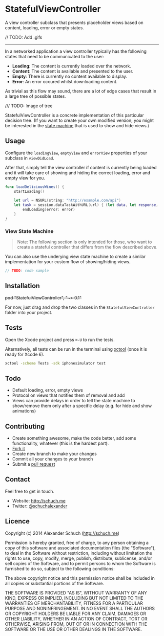 # StatefulViewController

A view controller subclass that presents placeholder views based on content, loading, error or empty states.

// TODO: Add .gifs

---

In a networked application a view controller typically has the following states that need to be communicated to the user:

* **Loading**: The content is currently loaded over the network.
* **Content**: The content is available and presented to the user.
* **Empty**: There is currently no content available to display.
* **Error**: An error occured whilst downloading content.

As trivial as this flow may sound, there are a lot of edge cases that result in a large tree of possible states.

/// TODO: Image of tree

StatefulViewController is a concrete implementation of this particular decision tree. (If you want to create your own modified version, you might be interested in the [state machine]("#viewstatemachine") that is used to show and hide views.)

## Usage

Configure the `loadingView`, `emptyView` and `errorView` properties of your subclass in `viewDidLoad`.

After that, simply tell the view controller if content is currently being loaded and it will take care of showing and hiding the correct loading, error and empty view for you.

```swift
func loadDeliciousWines() {
	startLoading()
	
	let url = NSURL(string: "http://example.com/api")
	let task = session.dataTaskWithURL(url) { (let data, let response, let error) in
		endLoading(error: error)
	}
}
```

<a href="#viewstatemachine"></a>
### View State Machine

> Note: The following section is only intended for those, who want to create a stateful controller that differs from the flow described above.

You can also use the underying view state machine to create a similar implementation for your custom flow of showing/hiding views.

```swift
// TODO: code sample
```

## Installation

<strike>pod "StatefulViewController", "~> 0.1"</strike>

For now, just drag and drop the two classes in the `StatefulViewController` folder into your project.

## Tests

Open the Xcode project and press `⌘-U` to run the tests.

Alternatively, all tests can be run in the terminal using [xctool](https://github.com/facebook/xctool) (once it is ready for Xcode 6).

```bash
xctool -scheme Tests -sdk iphonesimulator test
```

## Todo

* Default loading, error, empty views
* Protocol on views that notifies them of removal and add
* Views can provide delays in order to tell the state machine to show/remove them only after a specific delay (e.g. for hide and show animations)



## Contributing

* Create something awesome, make the code better, add some functionality,
  whatever (this is the hardest part).
* [Fork it](http://help.github.com/forking/)
* Create new branch to make your changes
* Commit all your changes to your branch
* Submit a [pull request](http://help.github.com/pull-requests/)


## Contact

Feel free to get in touch.

* Website: <http://schuch.me>
* Twitter: [@schuchalexander](http://twitter.com/schuchalexander)


## Licence

Copyright (c) 2014 Alexander Schuch (http://schuch.me)

Permission is hereby granted, free of charge, to any person obtaining a copy of this software and associated documentation files (the "Software"), to deal in the Software without restriction, including without limitation the rights to use, copy, modify, merge, publish, distribute, sublicense, and/or sell copies of the Software, and to permit persons to whom the Software is furnished to do so, subject to the following conditions:

The above copyright notice and this permission notice shall be included in all copies or substantial portions of the Software.

THE SOFTWARE IS PROVIDED "AS IS", WITHOUT WARRANTY OF ANY KIND, EXPRESS OR IMPLIED, INCLUDING BUT NOT LIMITED TO THE WARRANTIES OF MERCHANTABILITY, FITNESS FOR A PARTICULAR PURPOSE AND NONINFRINGEMENT. IN NO EVENT SHALL THE AUTHORS OR COPYRIGHT HOLDERS BE LIABLE FOR ANY CLAIM, DAMAGES OR OTHER LIABILITY, WHETHER IN AN ACTION OF CONTRACT, TORT OR OTHERWISE, ARISING FROM, OUT OF OR IN CONNECTION WITH THE SOFTWARE OR THE USE OR OTHER DEALINGS IN THE SOFTWARE.
